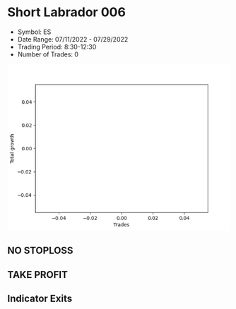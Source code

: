 # Short Labrador 006 
- Symbol: ES
- Date Range: 07/11/2022 - 07/29/2022
- Trading Period: 8:30-12:30
- Number of Trades: 0

![Plot](ShortLabrador006ES.png)
## NO STOPLOSS











## TAKE PROFIT






## Indicator Exits



